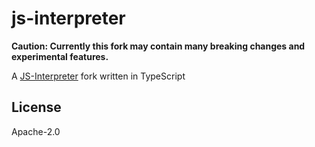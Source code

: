 # js-interpreter

**Caution: Currently this fork may contain many breaking changes and experimental features.**

A [JS-Interpreter](https://github.com/NeilFraser/JS-Interpreter) fork written in TypeScript

## License

Apache-2.0

